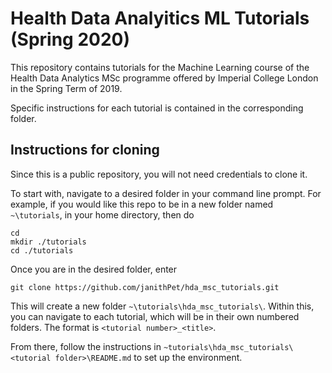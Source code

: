 # Health Data Analyitics ML Tutorials (Spring 2020)

This repository contains tutorials for the Machine Learning course of the Health Data Analytics MSc programme offered by Imperial College London in the Spring Term of 2019.

Specific instructions for each tutorial is contained in the corresponding folder.

## Instructions for cloning
Since this is a public repository, you will not need credentials to clone it.

To start with, navigate to a desired folder in your command line prompt. For example, if you would like this repo to be in a new folder named `~\tutorials`, in your home directory, then do

```
cd
mkdir ./tutorials
cd ./tutorials
```

Once you are in the desired folder, enter

```
git clone https://github.com/janithPet/hda_msc_tutorials.git
```

This will create a new folder `~\tutorials\hda_msc_tutorials\`. Within this, you can navigate to each tutorial, which will be in their own numbered folders. The format is `<tutorial number>_<title>`.

From there, follow the instructions in `~tutorials\hda_msc_tutorials\<tutorial folder>\README.md` to set up the environment.
